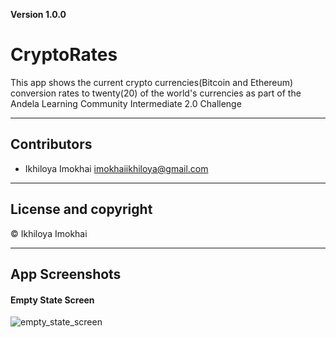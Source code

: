 **Version 1.0.0**

# CryptoRates
This app shows the current crypto currencies(Bitcoin and Ethereum) conversion rates to twenty(20) of the world's currencies as part of the Andela Learning Community Intermediate 2.0 Challenge

_ _ _

## Contributors
- Ikhiloya Imokhai <imokhaiikhiloya@gmail.com>

_ _ _

## License and copyright

© Ikhiloya Imokhai

_ _ _
## App Screenshots

#### Empty State Screen
![empty_state_screen](https://user-images.githubusercontent.com/28486520/32415543-9c8f803a-c23b-11e7-8dc6-774950b78c03.png)
